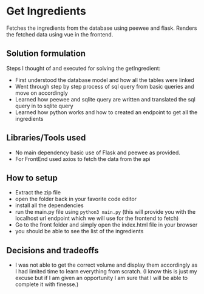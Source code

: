# Get Ingredients

Fetches the ingredients from the database using peewee and flask. Renders the fetched data using vue in the frontend.

## Solution formulation

Steps I thought of and executed for solving the getIngredient:

- First understood the database model and how all the tables were linked
- Went through step by step process of sql query from basic queries and move on accordingly
- Learned how peewee and sqlite query are written and translated the sql query in to sqlite query
- Learned how python works and how to created an endpoint to get all the ingredients

## Libraries/Tools used

- No main dependency basic use of Flask and peewee as provided.
- For FrontEnd used axios to fetch the data from the api

## How to setup

- Extract the zip file
- open the folder back in your favorite code editor
- install all the dependencies
- run the main.py file using `python3 main.py` (this will provide you with the localhost url endpoint which we will use for the frontend to fetch)
- Go to the front folder and simply open the index.html file in your browser
- you should be able to see the list of the ingredients

## Decisions and tradeoffs

- I was not able to get the correct volume and display them accordingly as I had limited time to learn everything from scratch. (I know this is just my excuse but if I am given an opportunity I am sure that I will be able to complete it with finesse.)

